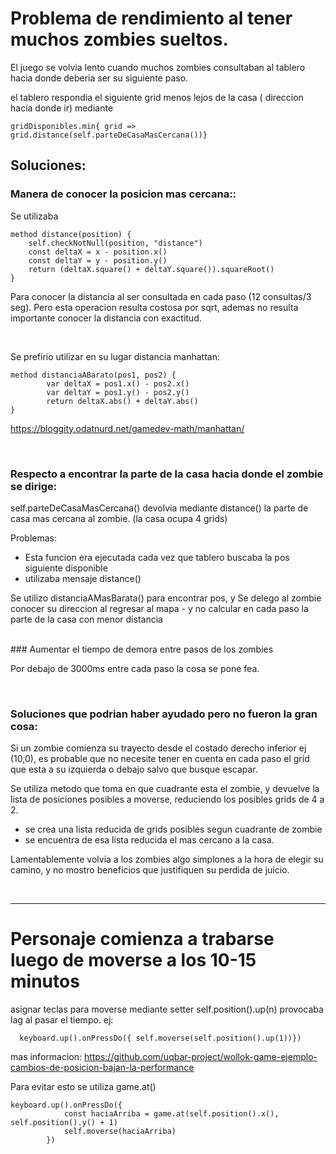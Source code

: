  

# Problema de rendimiento al tener muchos zombies sueltos.

El juego se volvia lento cuando muchos zombies consultaban al tablero hacia donde deberia ser su siguiente paso.
 
el tablero respondia el siguiente grid menos lejos de la casa ( direccion hacia donde ir)
mediante 
```
gridDisponibles.min{ grid => grid.distance(self.parteDeCasaMasCercana())} 
```
 

 ## Soluciones:  

 ### Manera de conocer la posicion mas cercana::
Se utilizaba 
```
method distance(position) {
    self.checkNotNull(position, "distance")
    const deltaX = x - position.x()
    const deltaY = y - position.y()
    return (deltaX.square() + deltaY.square()).squareRoot() 
}
```
Para conocer la distancia al ser consultada en cada paso (12 consultas/3 seg).
Pero esta operacion resulta costosa por sqrt, ademas no resulta importante conocer la distancia con exactitud.

<br> 

Se prefirio utilizar en su lugar distancia manhattan:
```
method distanciaABarato(pos1, pos2) {
		var deltaX = pos1.x() - pos2.x()
		var deltaY = pos1.y() - pos2.y()
		return deltaX.abs() + deltaY.abs()
}
```
 
https://bloggity.odatnurd.net/gamedev-math/manhattan/
  
<br>

 ### Respecto a encontrar la parte de la casa hacia donde el zombie se dirige:

self.parteDeCasaMasCercana() devolvia mediante distance() la parte de casa mas cercana al zombie.
(la casa ocupa 4 grids)

Problemas: 
 - Esta funcion era ejecutada cada vez que tablero buscaba la pos siguiente disponible
 - utilizaba mensaje distance()

Se utilizo distanciaAMasBarata() para encontrar pos, y 
Se delego al zombie conocer su direccion al regresar al mapa - y no calcular en cada paso la parte de la casa con menor distancia

<br>
 ### Aumentar el tiempo de demora entre pasos de los zombies
 
Por debajo de 3000ms entre cada paso la cosa se pone fea.

<br>

 ### Soluciones que podrian haber ayudado pero no fueron la gran cosa:

Si un zombie comienza su trayecto desde el costado derecho inferior ej (10,0), es probable que no necesite tener en cuenta
en cada paso el grid que esta a su izquierda o debajo  salvo que busque escapar.

Se utiliza metodo que toma en que cuadrante esta el zombie, y devuelve la lista de posiciones posibles a moverse, reduciendo
los posibles grids de 4 a 2. 
- se crea una lista reducida de grids posibles segun cuadrante de zombie
- se encuentra de esa lista reducida el mas cercano a la casa.

Lamentablemente volvia a los zombies algo simplones a la hora de elegir su camino,
y no mostro beneficios que justifiquen su perdida de juicio.


 <br>
<hr>
 
# Personaje comienza a trabarse luego de  moverse a los 10-15 minutos
asignar teclas para moverse mediante setter self.position().up(n) provocaba lag al pasar el tiempo.
ej:
```
  keyboard.up().onPressDo({ self.moverse(self.position().up(1))})
```
mas informacion:
https://github.com/uqbar-project/wollok-game-ejemplo-cambios-de-posicion-bajan-la-performance



Para evitar esto se utiliza game.at()  
```
keyboard.up().onPressDo({ 
			const haciaArriba = game.at(self.position().x(), self.position().y() + 1)
			self.moverse(haciaArriba)
		})
```		 
  

